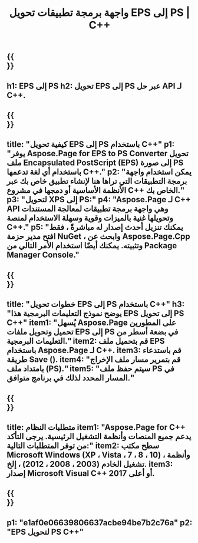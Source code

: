 ﻿---
translation: true
template: /_templates/_conversion-child-cpp.md
title: واجهة برمجة تطبيقات تحويل EPS إلى PS | C++
url: /cpp/conversion/eps-to-ps/
description: يتم توفير تحويل EPS إلى PS بواسطة Aspose.Page لحل C++ API. يعمل في بيئة تشغيل C++ لأنظمة التشغيل Windows 32 بت و Windows 64 بت و Linux 64 بت.
informat: EPS
outformat: PS
otherformats: XPS PS
---

{{<section banner>}}
---
h1: EPS إلى PS
h2: تحويل EPS إلى PS عبر حل API لـ C++.
---

{{<section overview>}}
---
title: "كيفية تحويل EPS إلى PS باستخدام C++"
p1: "يوفر Aspose.Page for EPS to PS Converter تحويل ملف Encapsulated PostScript (EPS) إلى صورة PS باستخدام أي لغة تدعمها C++."
p2: "يمكن استخدام واجهة برمجة التطبيقات التي تراها هنا لإنشاء تطبيق خاص بك عبر الأنظمة الأساسية أو دمجها في مشروع C++ الخاص بك."
p3: "لتحويل XPS إلى PS:"
p4: "Aspose.Page لـ C++ API وهي واجهة برمجة تطبيقات لمعالجة المستندات وتحويلها غنية بالميزات وقوية وسهلة الاستخدام لمنصة C++."
p5: "يمكنك تنزيل أحدث إصدار له مباشرةً ، فقط افتح مدير حزمة NuGet ، وابحث عن Aspose.Page.Cpp وتثبيته. يمكنك أيضًا استخدام الأمر التالي من Package Manager Console."
---

{{<section feature1>}}
---
title: "خطوات تحويل EPS إلى PS باستخدام C++"
h3: "يوضح نموذج التعليمات البرمجية هذا EPS إلى تحويل PS C++"
item1: "يُسهل Aspose.Page على المطورين تحميل وتحويل ملفات EPS إلى PS في بضعة أسطر من التعليمات البرمجية."
item2: قم بتحميل ملف EPS باستخدام Aspose.Page لـ C++.
item3: قم باستدعاء طريقة Save ().
item4: "قم بتمرير مسار ملف الإخراج بامتداد ملف (PS)."
item5: "سيتم حفظ ملف PS في المسار المحدد لذلك في برنامج متوافق."
---

{{<section feature2>}}
---
title: متطلبات النظام
item1: "Aspose.Page for C++ يدعم جميع المنصات وأنظمة التشغيل الرئيسية. يرجى التأكد من توفر المتطلبات التالية:"
item2: سطح مكتب Microsoft Windows (XP ، Vista ، 7 ، 8 ، 10) ، وأنظمة تشغيل الخادم (2003 ، 2008 ، 2012) ، إلخ.
item3: إصدار Microsoft Visual C++ 2017 أو أعلى.
---

{{<section gist>}}
---
p1: "e1af0e06639806637acbe94be7b2c76a"
p2: "EPS لتحويل PS C++"
---
